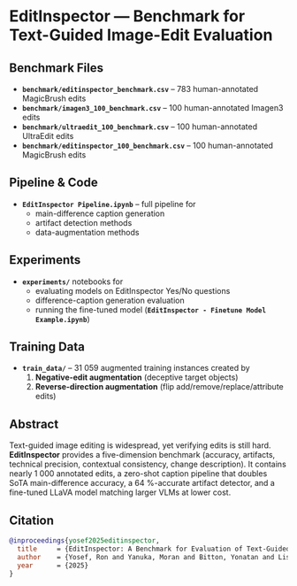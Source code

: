 # EditInspector — Benchmark for Text-Guided Image-Edit Evaluation

## Benchmark Files
- **`benchmark/editinspector_benchmark.csv`** – 783 human-annotated MagicBrush edits  
- **`benchmark/imagen3_100_benchmark.csv`** – 100 human-annotated Imagen3 edits  
- **`benchmark/ultraedit_100_benchmark.csv`** – 100 human-annotated UltraEdit edits  
- **`benchmark/editinspector_100_benchmark.csv`** – 100 human-annotated MagicBrush edits

## Pipeline & Code
- **`EditInspector Pipeline.ipynb`** – full pipeline for  
  - main-difference caption generation  
  - artifact detection methods  
  - data-augmentation methods  

## Experiments
- **`experiments/`** notebooks for  
  - evaluating models on EditInspector Yes/No questions  
  - difference-caption generation evaluation  
  - running the fine-tuned model (**`EditInspector - Finetune Model Example.ipynb`**)  

## Training Data
- **`train_data/`** – 31 059 augmented training instances created by  
  1. **Negative-edit augmentation** (deceptive target objects)  
  2. **Reverse-direction augmentation** (flip add/remove/replace/attribute edits)  

## Abstract
Text-guided image editing is widespread, yet verifying edits is still hard. **EditInspector** provides a five-dimension benchmark (accuracy, artifacts, technical precision, contextual consistency, change description). It contains nearly 1 000 annotated edits, a zero-shot caption pipeline that doubles SoTA main-difference accuracy, a 64 %-accurate artifact detector, and a fine-tuned LLaVA model matching larger VLMs at lower cost.

## Citation
```bibtex
@inproceedings{yosef2025editinspector,
  title     = {EditInspector: A Benchmark for Evaluation of Text-Guided Image Edits},
  author    = {Yosef, Ron and Yanuka, Moran and Bitton, Yonatan and Lischinski, Dani},
  year      = {2025}
}
